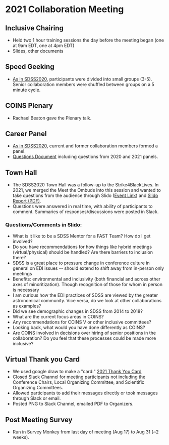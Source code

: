 # 2021 Collaboration Meeting 

## Inclusive Chairing
- Held two 1 hour training sessions the day before the meeting began (one at 9am EDT, one at 4pm EDT)
- Slides, other documents

## Speed Geeking
- [As in SDSS2020](https://github.com/sdss/coins/tree/main/materials/collab_mtg/2020#speed-geeking), participants were divided into small groups (3-5). Senior collaboration members were shuffled between groups on a 5 minute cycle.  

## COINS Plenary
- Rachael Beaton gave the Plenary talk.

## Career Panel
- [As in SDSS2020](https://github.com/sdss/coins/tree/main/materials/collab_mtg/2020#career-panel), current and former collaboration members formed a panel. 
- [Questions Document](SDSS2021_CareerPanelQuestions.pdf) including questions from 2020 and 2021 panels. 

## Town Hall
- The SDSS2020 Town Hall was a follow-up to the Strike4BlackLives. In 2021, we merged the Meet the Ombuds into this session and wanted to take questions from the audience through Slido ([Event Link](https://app.sli.do/event/wzybf1hk)) and [Slido Report (PDF)](SDSS2021_TownHall.pdf). 
- Questions were answered in real time, with ability of participants to comment. Summaries of responses/discussions were posted in Slack.

### Questions/Comments in Slido:
- What is it like to be a SDSS Mentor for a FAST Team? How do I get involved?
- Do you have recommendations for how things like hybrid meetings (virtual/physical) should be handled? Are there barriers to inclusion there?
- SDSS is a great place to pressure change in conference culture in general on EDI issues -- should extend to shift away from in-person only meetings
- Benefits: environmental and inclusivity (both financial and across other axes of minoritization). Though recognition of those for whom in person is necessary
- I am curious how the EDI practices of SDSS are viewed by the greater astronomical community. Vice versa, do we look at other collaborations as examples?
- Did we see demographic changes in SDSS from 2014 to 2018?
- What are the current focus areas in COINS?
- Any recommendations for COINS V or other inclusive committees?
- Looking back, what would you have done differently as COINS?
- Are COINS involved in decisions over hiring of senior positions in the collaboration? Do you feel that these processes could be made more inclusive? 


## Virtual Thank you Card
- We used google draw to make a "card:" [2021 Thank You Card](https://docs.google.com/drawings/d/1XVGymmN3h6owCBhRPiliL_b9DonlFGyzJYCTAOdIPvI/edit?usp=sharing)
- Closed Slack Channel for meeting participants not including the Conference Chairs, Local Organizing Committee, and Scientific Organizing Committees.
- Allowed participants to add their messages directly or took messages through Slack or email. 
- Posted PNG to Slack Channel, emailed PDF to Organizers. 

## Post Meeting Survey 
- Run in Survey Monkey from last day of meeting (Aug 17) to Aug 31 (~2 weeks). 
